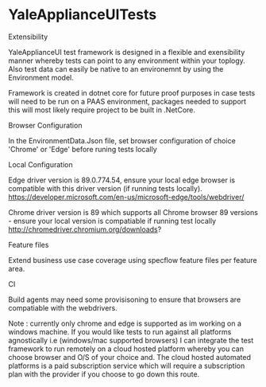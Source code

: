 # YaleApplianceUITests

Extensibility

YaleApplianceUI test framework is designed in a flexible and exensibility manner whereby tests can point to any environment within your toplogy. Also
test data can easily be native to an environemnt by using the Environment model. 


Framework is created in dotnet core for future proof purposes in case tests will need to be run on a PAAS environment, packages needed to support this will most likely 
require project to be built in .NetCore.  


Browser Configuration

In the EnvironmentData.Json file, set browser configuration of choice 'Chrome' or 'Edge' before runing tests locally 


Local Configuration

Edge driver version is 89.0.774.54, ensure your local edge browser is compatible with this driver version (if running tests locally).
https://developer.microsoft.com/en-us/microsoft-edge/tools/webdriver/


Chrome driver version is 89 which supports all Chrome browser 89 versions - ensure your local version is compatiable if running test locally 
http://chromedriver.chromium.org/downloads?


Feature files 


Extend business use case coverage using specflow feature files per feature area. 


CI 

Build agents may need some provisisoning to ensure that browsers are compatiable with the webdrivers.



Note : currently only chrome and edge is supported as im working on a windows machine. If you would like tests to run against all platforms agnostically 
i.e (windows/mac supported browsers) I can integrate the test framework to run remotely on a cloud hosted platform whereby you can choose browser and O/S of your choice and. 
The cloud hosted automated platforms is a paid subscription service which will require a subscription plan with the provider if you choose to go down this route. 


